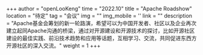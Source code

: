 ﻿+++
author = "openLooKeng"
time = "2022.10" 
title = "Apache Roadshow" 
location = "待定" 
tag = "会议"
img = "" 
img_mobile = ''
link = ""
description = "Apache基金会筹划的新一轮路演，希望可以为中国开发者、社区以及企业再次建立起同Apache沟通的桥梁，通过对开源建设和开源技术的探讨，比如开源社区建设的最佳实践、前沿技术趋势和应用等话题，互相学习、交流，共同促进东西方开源社区的深入交流。"
weight = 1
+++
